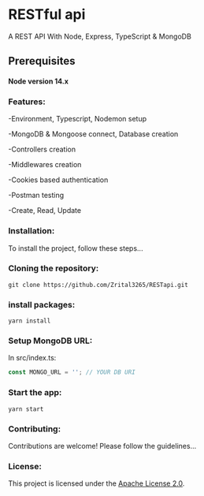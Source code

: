 # RESTful api

A REST API With Node, Express, TypeScript & MongoDB
     

## Prerequisites

#### Node version 14.x

### Features:

-Environment, Typescript, Nodemon setup

-MongoDB & Mongoose connect, Database creation

-Controllers creation

-Middlewares creation

-Cookies based authentication

-Postman testing

-Create, Read, Update

### Installation:

To install the project, follow these steps...

### Cloning the repository:

```shell
git clone https://github.com/Zrital3265/RESTapi.git
```

### install packages:

```shell
yarn install
```

### Setup MongoDB URL:

In src/index.ts:

``` typescript
const MONGO_URL = ''; // YOUR DB URI
```

### Start the app:

```shell
yarn start
```

### Contributing:

Contributions are welcome! Please follow the guidelines...

### License:

This project is licensed under the [Apache License 2.0](LICENSE).

